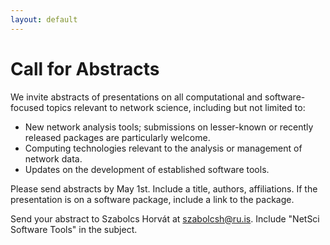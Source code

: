 ```yaml
---
layout: default
---
```


# Call for Abstracts

We invite abstracts of presentations on all computational and software-focused topics relevant to network science, including but not limited to:

 - New network analysis tools; submissions on lesser-known or recently released packages are particularly welcome.
 - Computing technologies relevant to the analysis or management of network data.
 - Updates on the development of established software tools.

Please send abstracts by May 1st. Include a title, authors, affiliations. If the presentation is on a software package, include a link to the package.

Send your abstract to Szabolcs Horvát at [szabolcsh@ru.is](mailto:szabolcsh@ru.is). Include "NetSci Software Tools" in the subject.

